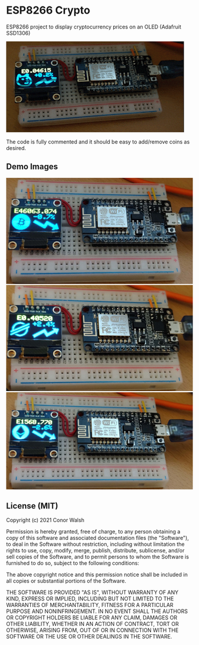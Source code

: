 # ESP8266 Crypto
ESP8266 project to display cryptocurrency prices on an OLED (Adafruit SSD1306)

![Demo GIF](/images/gif_demo.gif?raw=true "Demo GIF")

The code is fully commented and it should be easy to add/remove coins as desired.

## Demo Images
![BTC Demo](/images/btc_demo.jpg?raw=true "BTC Demo")
![Stellar Demo](/images/xlm_demo.jpg?raw=true "Stellar Demo")
![ETH Demo](/images/eth_demo.jpg?raw=true "ETH Demo")

## License (MIT)
Copyright (c) 2021 Conor Walsh 

Permission is hereby granted, free of charge, to any person obtaining a copy
of this software and associated documentation files (the "Software"), to deal
in the Software without restriction, including without limitation the rights
to use, copy, modify, merge, publish, distribute, sublicense, and/or sell
copies of the Software, and to permit persons to whom the Software is
furnished to do so, subject to the following conditions:

The above copyright notice and this permission notice shall be included in all
copies or substantial portions of the Software.

THE SOFTWARE IS PROVIDED "AS IS", WITHOUT WARRANTY OF ANY KIND, EXPRESS OR
IMPLIED, INCLUDING BUT NOT LIMITED TO THE WARRANTIES OF MERCHANTABILITY,
FITNESS FOR A PARTICULAR PURPOSE AND NONINFRINGEMENT. IN NO EVENT SHALL THE
AUTHORS OR COPYRIGHT HOLDERS BE LIABLE FOR ANY CLAIM, DAMAGES OR OTHER
LIABILITY, WHETHER IN AN ACTION OF CONTRACT, TORT OR OTHERWISE, ARISING FROM,
OUT OF OR IN CONNECTION WITH THE SOFTWARE OR THE USE OR OTHER DEALINGS IN THE
SOFTWARE.
